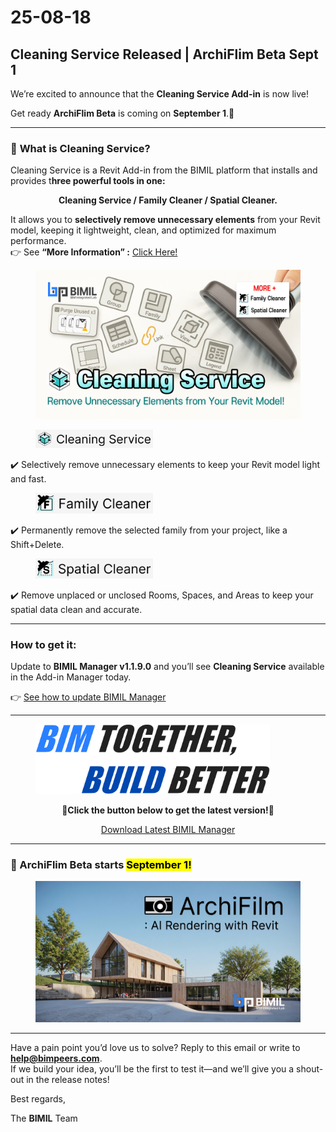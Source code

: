 # 25-08-18

## Cleaning Service Released | ArchiFlim Beta Sept 1

We’re excited to announce that the **Cleaning Service Add-in** is now live!

Get ready **ArchiFlim Beta** is coming on **September 1**.🚀

***

### 📌 **What is** Cleaning Service?

Cleaning Service is a Revit Add-in from the BIMIL platform that installs and provides t**hree powerful tools in one:**

<p align="center"><strong>Cleaning Service / Family Cleaner / Spatial Cleaner.</strong></p>

It allows you to **selectively remove unnecessary elements** from your Revit model, keeping it lightweight, clean, and optimized for maximum performance.\
👉  See **“More Information” :** [Click Here!](../../add-ins/cleaning-service/)

<figure><img src="../../.gitbook/assets/Cleaning Service_썸네일.png" alt=""><figcaption></figcaption></figure>

<div align="left"><figure><img src="../../.gitbook/assets/Cleaning Service.png" alt="" width="188"><figcaption></figcaption></figure></div>

✔️ Selectively remove unnecessary elements to keep your Revit model light and fast.

<div align="left"><figure><img src="../../.gitbook/assets/Family Cleaner (2).png" alt="" width="188"><figcaption></figcaption></figure></div>

✔️ Permanently remove the selected family from your project, like a Shift+Delete.

<div align="left"><figure><img src="../../.gitbook/assets/Spatial Cleaner (2).png" alt="" width="188"><figcaption></figcaption></figure></div>

✔️ Remove unplaced or unclosed Rooms, Spaces, and Areas to keep your spatial data clean and accurate.

***

### How to get it:&#xD;

Update to **BIMIL Manager v1.1.9.0** and you’ll see **Cleaning Service** available in the Add-in Manager today.

👉 [See how to update BIMIL Manager](../../get-started/check-and-update-bimil-manager-version.md)

***

<figure><img src="../../.gitbook/assets/image (4) (1).png" alt="" width="375"><figcaption></figcaption></figure>

<p align="center">🔽<strong>Click the button below to get the latest version!</strong>🔽</p>

<p align="center"> <a href="https://bimil.bimpeers.com/download/latest" class="button primary" data-icon="down-to-bracket">Download Latest BIMIL Manager</a></p>

***

### 🚀 ArchiFlim Beta starts <mark style="background-color:$danger;">September 1!</mark>

<figure><img src="../../.gitbook/assets/Frame 1897 (2) (1).png" alt=""><figcaption></figcaption></figure>

***

Have a pain point you’d love us to solve? Reply to this email or write to [**help@bimpeers.com**](mailto:help@bimpeers.com?subject=undefined\&body=undefined).\
If we build your idea, you’ll be the first to test it—and we’ll give you a shout-out in the release notes!

Best regards,

The **BIMIL** Team
